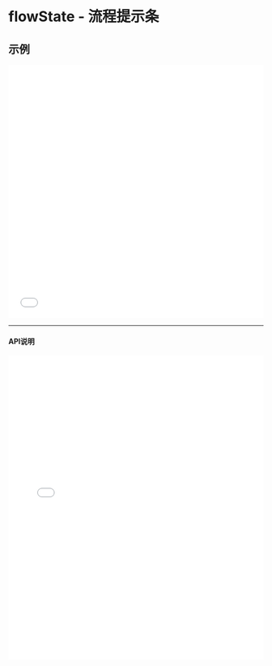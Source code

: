# flowState - 流程提示条

## 示例

<iframe width="100%" height="500" src="//jsrun.net/eZkKp/embedded/all/light/" allowfullscreen="allowfullscreen" frameborder="0"></iframe>

*****
#### API说明

<iframe width="100%" height="600" src="../docs/1.0/module-flowState.html" frameborder="0" id="innerFrame"></iframe>